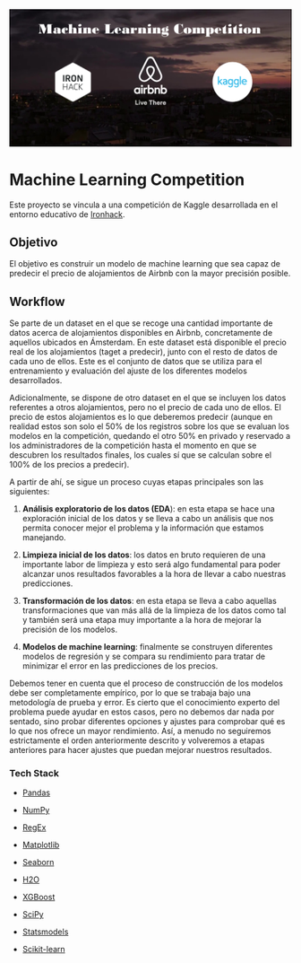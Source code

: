 <img src= "data/z_portada.png">

# Machine Learning Competition

Este proyecto se vincula a una competición de Kaggle desarrollada en el entorno educativo de [Ironhack](https://www.ironhack.com/en).


## Objetivo

El objetivo es construir un modelo de machine learning que sea capaz de predecir el precio de alojamientos de Airbnb con la mayor precisión posible.

## Workflow

Se parte de un dataset en el que se recoge una cantidad importante de datos acerca de alojamientos disponibles en Airbnb, concretamente de aquellos ubicados en Ámsterdam. En este dataset está disponible el precio real de los alojamientos (taget a predecir), junto con el resto de datos de cada uno de ellos. Este es el conjunto de datos que se utiliza para el entrenamiento y evaluación del ajuste de los diferentes modelos desarrollados.

Adicionalmente, se dispone de otro dataset en el que se incluyen los datos referentes a otros alojamientos, pero no el precio de cada uno de ellos. El precio de estos alojamientos es lo que deberemos predecir (aunque en realidad estos son solo el 50% de los registros sobre los que se evaluan los modelos en la competición, quedando el otro 50% en privado y reservado a los administradores de la competición hasta el momento en que se descubren los resultados finales, los cuales sí que se calculan sobre el 100% de los precios a predecir).

A partir de ahí, se sigue un proceso cuyas etapas principales son las siguientes:

1. **Análisis exploratorio de los datos (EDA**): en esta etapa se hace una exploración inicial de los datos y se lleva a cabo un análisis que nos permita conocer mejor el problema y la información que estamos manejando. 

2. **Limpieza inicial de los datos**: los datos en bruto requieren de una importante labor de limpieza y esto será algo fundamental para poder alcanzar unos resultados favorables a la hora de llevar a cabo nuestras predicciones.

3. **Transformación de los datos**: en esta etapa se lleva a cabo aquellas transformaciones que van más allá de la limpieza de los datos como tal y también será una etapa muy importante a la hora de mejorar la precisión de los modelos.

4. **Modelos de machine learning**: finalmente se construyen diferentes modelos de regresión y se compara su rendimiento para tratar de minimizar el error en las predicciones de los precios.

Debemos tener en cuenta que el proceso de construcción de los modelos debe ser completamente empírico, por lo que se trabaja bajo una metodología de prueba y error. Es cierto que el conocimiento experto del problema puede ayudar en estos casos, pero no debemos dar nada por sentado, sino probar diferentes opciones y ajustes para comprobar qué es lo que nos ofrece un mayor rendimiento. Así, a menudo no seguiremos estrictamente el orden anteriormente descrito y volveremos a etapas anteriores para hacer ajustes que puedan mejorar nuestros resultados.


### Tech Stack

- [Pandas](https://pandas.pydata.org/)

- [NumPy](https://numpy.org/)

- [RegEx](https://docs.python.org/3/library/re.html)

- [Matplotlib](https://matplotlib.org/)

- [Seaborn](https://seaborn.pydata.org/)

- [H2O](https://docs.h2o.ai/h2o/latest-stable/h2o-py/docs/intro.html)

- [XGBoost](https://xgboost.readthedocs.io/en/stable/#)

- [SciPy](https://scipy.org/)

- [Statsmodels](https://www.statsmodels.org/stable/index.html)

- [Scikit-learn](https://scikit-learn.org/stable/)




